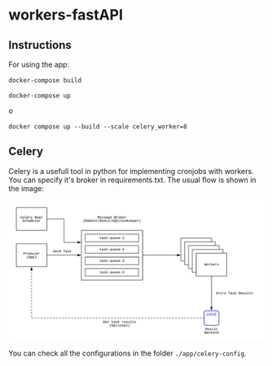# workers-fastAPI

## Instructions

For using the app:

```
docker-compose build
```

```
docker-compose up
```

o

```
docker compose up --build --scale celery_worker=8
```

## Celery 

Celery is a usefull tool in python for implementing cronjobs with workers. You can specify it's broker in requirements.txt. The usual flow is shown in the image:

![](docs/celery-flow.png)

You can check all the configurations in the folder `./app/celery-config`.
